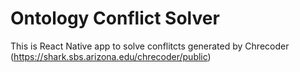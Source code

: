 # Ontology Conflict Solver

This is React Native app to solve conflitcts generated by Chrecoder (https://shark.sbs.arizona.edu/chrecoder/public)
